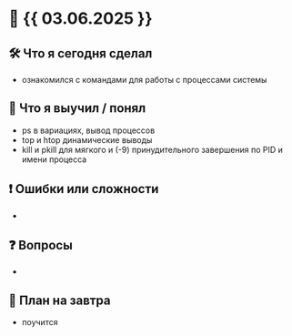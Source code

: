 # 📅 {{ 03.06.2025 }}

## 🛠 Что я сегодня сделал
- ознакомился с командами для работы с процессами системы

## 🧠 Что я выучил / понял
- ps в вариациях, вывод процессов
- top и htop динамические выводы
- kill и pkill для мягкого и (-9) принудительного завершения по PID и имени процесса

## ❗ Ошибки или сложности
- 

## ❓ Вопросы
- 

## 🎯 План на завтра
- поучится
